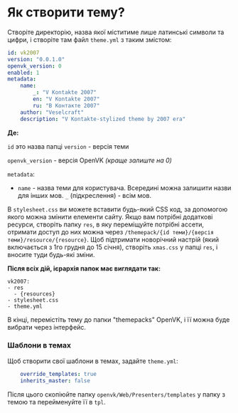 # Як створити тему?

Створіте директорію, назва якої міститиме лише латинські символи та цифри, і створіте там файл `theme.yml` з таким змістом:

```yaml
id: vk2007
version: "0.0.1.0"
openvk_version: 0
enabled: 1
metadata:
    name:
        _: "V Kontakte 2007"
        en: "V Kontakte 2007"
        ru: "В Контакте 2007"
    author: "Veselcraft"
    description: "V Kontakte-stylized theme by 2007 era"
```

**Де:**

`id` это назва папці
`version` - версія теми

`openvk_version` - версія OpenVK *(краще залиште на 0)*

`metadata`:

* `name` - назва теми для користувача. Всередині можна залишити назви для інших мов. `_` (підкреслення) - всім мов.

В `stylesheet.css` ви можете вставити будь-який CSS код, за допомогою якого можна змінити елементи сайту. Якщо вам потрібні додаткові ресурси, створіть папку `res`, в яку переміщуйте потрібні ассети, отримати доступ до них можна через `/themepack/{id теми}/{версія теми}/resource/{resource}`.
Щоб підтримати новорічний настрій (який включається з 1го грудня до 15 січня), створіть `xmas.css` у папці `res`, і вносите туди будь-які зміни.

**Після всіх дій, ієрархія папок має виглядати так:**

```
vk2007:
- res
  - {resources}
- stylesheet.css
- theme.yml
```

В кінці, перемістіть тему до папки "themepacks" OpenVK, і її можна буде вибрати через інтерфейс.

### Шаблони в темах

Щоб створити свої шаблони в темах, задайте `theme.yml`:
```yaml
    override_templates: true
    inherits_master: false
```

Після цього скопіюйте папку `openvk/Web/Presenters/templates` у папку з темою та перейменуйте її в `tpl`.

